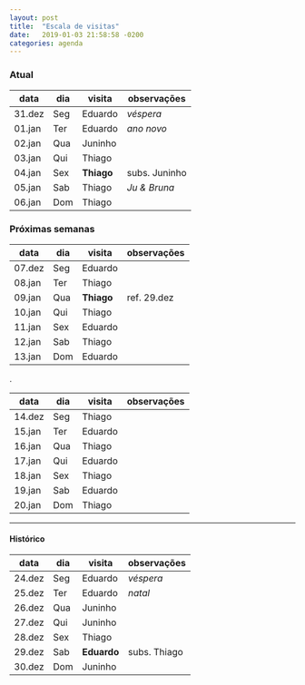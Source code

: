 ```yaml
---
layout: post
title:  "Escala de visitas"
date:   2019-01-03 21:58:58 -0200
categories: agenda
---
```


### Atual

| data   | dia | visita     | observações   |
| ------ | --- | ---------- | ------------- |
| 31.dez | Seg | Eduardo    | _véspera_     |
| 01.jan | Ter | Eduardo    | _ano novo_    |
| 02.jan | Qua | Juninho    |               |
| 03.jan | Qui | Thiago     |               |
| 04.jan | Sex | **Thiago** | subs. Juninho |
| 05.jan | Sab | Thiago     | _Ju & Bruna_  |
| 06.jan | Dom | Thiago     |               |


### Próximas semanas

| data   | dia | visita     | observações |
| ------ | --- | ---------- | ----------- |
| 07.dez | Seg | Eduardo    |             |
| 08.jan | Ter | Thiago     |             |
| 09.jan | Qua | **Thiago** | ref. 29.dez |
| 10.jan | Qui | Thiago     |             |
| 11.jan | Sex | Eduardo    |             |
| 12.jan | Sab | Thiago     |             |
| 13.jan | Dom | Eduardo    |             |

.

| data   | dia | visita  | observações |
| ------ | --- | ------- | ----------- |
| 14.dez | Seg | Thiago  |             |
| 15.jan | Ter | Eduardo |             |
| 16.jan | Qua | Thiago  |             |
| 17.jan | Qui | Eduardo |             |
| 18.jan | Sex | Thiago  |             |
| 19.jan | Sab | Eduardo |             |
| 20.jan | Dom | Thiago  |             |


---

#### Histórico

| data   | dia | visita      | observações  |
| ------ | --- | ----------- | ------------ |
| 24.dez | Seg | Eduardo     | _véspera_    |
| 25.dez | Ter | Eduardo     | _natal_      |
| 26.dez | Qua | Juninho     |              |
| 27.dez | Qui | Juninho     |              |
| 28.dez | Sex | Thiago      |              |
| 29.dez | Sab | **Eduardo** | subs. Thiago |
| 30.dez | Dom | Juninho     |              |
